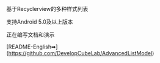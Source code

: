 基于Recyclerview的多种样式列表

支持Android 5.0及以上版本

正在编写文档和演示

[README-English➡]️ (https://github.com/DevelopCubeLab/AdvancedListModel)
